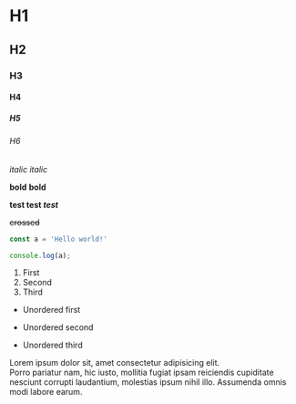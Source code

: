 # H1
## H2
### H3
#### H4
##### H5
###### H6

*italic*
_italic_

**bold**
__bold__

**test test _test_**

~~crossed~~

```javascript
const a = 'Hello world!'

console.log(a);
```

1. First
2. Second
5. Third

* Unordered first
- Unordered second
+ Unordered third

Lorem ipsum dolor sit, amet consectetur adipisicing elit.  
Porro pariatur nam, hic iusto, mollitia fugiat ipsam reiciendis cupiditate nesciunt corrupti laudantium, molestias ipsum nihil illo. Assumenda omnis modi labore earum.